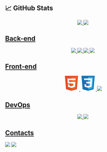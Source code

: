 ## &#x1f4c8; GitHub Stats
<div align="center"> 
  <a href="https://github.com/barcelosguitar">
  <img height="150em" src="https://github-readme-stats.vercel.app/api?username=barcelosguitar&show_icons=true&theme=github_dark&include_all_commits=true&count_private=true"/>
  <img height="150em" src="https://github-readme-stats.vercel.app/api/top-langs/?username=barcelosguitar&layout=compact&langs_count=7&theme=github_dark"/>
</div>

## Back-end
<div align="center">
  <img src="https://cdn.jsdelivr.net/gh/devicons/devicon/icons/java/java-original.svg" height="50"/>
  <img src="https://cdn.jsdelivr.net/gh/devicons/devicon/icons/spring/spring-original.svg" height="50"/>
  <img src="https://cdn.jsdelivr.net/gh/devicons/devicon/icons/typescript/typescript-original.svg" height="50"/>
  <img src="https://cdn.jsdelivr.net/gh/devicons/devicon/icons/nodejs/nodejs-original.svg" height="50"/>
</div>

## Front-end
<div align="center">
  <img src="https://raw.githubusercontent.com/devicons/devicon/master/icons/html5/html5-original.svg" height="50"/>
  <img src="https://raw.githubusercontent.com/devicons/devicon/master/icons/css3/css3-original.svg"   height="50"/>
  <img src="https://cdn.jsdelivr.net/gh/devicons/devicon/icons/figma/figma-original.svg" height="50"/>
</div>

## DevOps
<div align="center"> 
  <img src="https://cdn.jsdelivr.net/gh/devicons/devicon/icons/docker/docker-original.svg" height="50"/>
  <img src="https://cdn.jsdelivr.net/gh/devicons/devicon/icons/git/git-original.svg" height="50"/>
</div>
  
## Contacts
  
<div> 
  <a href="https://www.linkedin.com/in/matheus-barcelos-39bbb2214/" target="_blank"><img src="https://img.shields.io/badge/-LinkedIn-%230077B5?style=for-the-badge&logo=linkedin&logoColor=white" target="_blank"></a>
  <a href = "mailto:barcelosm1996@gmail.com"><img src="https://img.shields.io/badge/Gmail-D14836?style=for-the-badge&logo=gmail&logoColor=white" target="_blank"></a>
</div>

